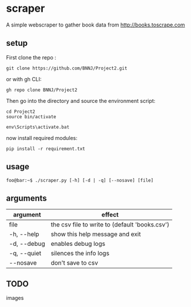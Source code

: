 # scraper

A simple webscraper to gather book data from http://books.toscrape.com

## setup

First clone the repo :
```console
git clone https://github.com/BNNJ/Project2.git
```
or with gh CLI:
```console
gh repo clone BNNJ/Project2
```

Then go into the directory and source the environment script:
```console
cd Project2
source bin/activate
```

```console
env\Scripts\activate.bat
````

now install required modules:
```console
pip install -r requirement.txt
```

## usage

```console 
foo@bar:~$ ./scraper.py [-h] [-d | -q] [--nosave] [file]
```

## arguments
| argument      | effect |
|-|-|
|file           | the csv file to write to (default 'books.csv') |
|-h, --help     | show this help message and exit |
|-d, --debug    | enables debug logs |
|-q, --quiet    | silences the info logs |
|--nosave       | don't save to csv |

## TODO

images
